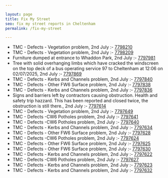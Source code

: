 ```yaml
---

layout: page
title: Fix My Street
seo: fix my street reports in Cheltenham
permalink: /fix-my-street

---
```


<!-- fix_marker starts -->

- TMC - Defects - Vegetation problem, 2nd July :- [7798210](https://www.fixmystreet.com/report/7798210)
- TMC - Defects - Vegetation problem, 2nd July :- [7798209](https://www.fixmystreet.com/report/7798209)
- Furniture dumped at entrance to Whaddon Park, 2nd July :- [7797981](https://www.fixmystreet.com/report/7797981)
- Tree with solid overhanging limbs which have cracked the windscreen on the top deck of a bus operating service 97 to Cheltenham at 12:06 on 02/07/2025, 2nd July :- [7797869](https://www.fixmystreet.com/report/7797869)
- TMC - Defects - Kerbs and Channels problem, 2nd July :- [7797840](https://www.fixmystreet.com/report/7797840)
- TMC - Defects - Other FW6  Surface problem, 2nd July :- [7797838](https://www.fixmystreet.com/report/7797838)
- TMC - Defects - Kerbs and Channels problem, 2nd July :- [7797836](https://www.fixmystreet.com/report/7797836)
- Signs and barriers left by contractors causing obstruction. Health and safety trip hazzard. This has been reported and closed twice, the obstruction is still there., 2nd July :- [7797614](https://www.fixmystreet.com/report/7797614)
- TMC - Defects - Vegetation problem, 2nd July :- [7797649](https://www.fixmystreet.com/report/7797649)
- TMC - Defects -CW6 Potholes  problem, 2nd July :- [7797641](https://www.fixmystreet.com/report/7797641)
- TMC - Defects -CW6 Potholes  problem, 2nd July :- [7797640](https://www.fixmystreet.com/report/7797640)
- TMC - Defects - Kerbs and Channels problem, 2nd July :- [7797634](https://www.fixmystreet.com/report/7797634)
- TMC - Defects - Other FW6  Surface problem, 2nd July :- [7797628](https://www.fixmystreet.com/report/7797628)
- TMC - Defects -CW6 Potholes  problem, 2nd July :- [7797624](https://www.fixmystreet.com/report/7797624)
- TMC - Defects - Other FW6  Surface problem, 2nd July :- [7797625](https://www.fixmystreet.com/report/7797625)
- TMC - Defects - Other FW6  Surface problem, 2nd July :- [7797630](https://www.fixmystreet.com/report/7797630)
- TMC - Defects - Kerbs and Channels problem, 2nd July :- [7797622](https://www.fixmystreet.com/report/7797622)
- TMC - Defects -CW6 Potholes  problem, 2nd July :- [7797627](https://www.fixmystreet.com/report/7797627)
- TMC - Defects - Kerbs and Channels problem, 2nd July :- [7797623](https://www.fixmystreet.com/report/7797623)
- TMC - Defects - Kerbs and Channels problem, 2nd July :- [7797632](https://www.fixmystreet.com/report/7797632)

<!-- fix_marker ends -->